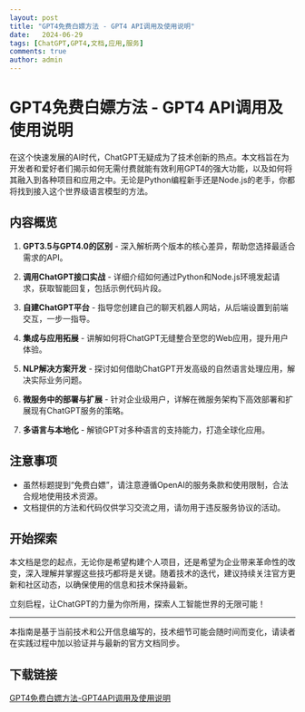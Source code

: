 ```yaml
---
layout: post
title: "GPT4免费白嫖方法 - GPT4 API调用及使用说明"
date:   2024-06-29
tags: [ChatGPT,GPT4,文档,应用,服务]
comments: true
author: admin
---
```

# GPT4免费白嫖方法 - GPT4 API调用及使用说明

在这个快速发展的AI时代，ChatGPT无疑成为了技术创新的热点。本文档旨在为开发者和爱好者们揭示如何无需付费就能有效利用GPT4的强大功能，以及如何将其融入到各种项目和应用之中。无论是Python编程新手还是Node.js的老手，你都将找到接入这个世界级语言模型的方法。

## 内容概览

1. **GPT3.5与GPT4.0的区别** - 深入解析两个版本的核心差异，帮助您选择最适合需求的API。
   
2. **调用ChatGPT接口实战** - 详细介绍如何通过Python和Node.js环境发起请求，获取智能回复，包括示例代码片段。

3. **自建ChatGPT平台** - 指导您创建自己的聊天机器人网站，从后端设置到前端交互，一步一指导。

4. **集成与应用拓展** - 讲解如何将ChatGPT无缝整合至您的Web应用，提升用户体验。

5. **NLP解决方案开发** - 探讨如何借助ChatGPT开发高级的自然语言处理应用，解决实际业务问题。

6. **微服务中的部署与扩展** - 针对企业级用户，详解在微服务架构下高效部署和扩展现有ChatGPT服务的策略。

7. **多语言与本地化** - 解锁GPT对多种语言的支持能力，打造全球化应用。

## 注意事项

- 虽然标题提到“免费白嫖”，请注意遵循OpenAI的服务条款和使用限制，合法合规地使用技术资源。
- 文档提供的方法和代码仅供学习交流之用，请勿用于违反服务协议的活动。

## 开始探索

本文档是您的起点，无论你是希望构建个人项目，还是希望为企业带来革命性的改变，深入理解并掌握这些技巧都将是关键。随着技术的迭代，建议持续关注官方更新和社区动态，以确保使用的信息和技术保持最新。

立刻启程，让ChatGPT的力量为你所用，探索人工智能世界的无限可能！

---

本指南是基于当前技术和公开信息编写的，技术细节可能会随时间而变化，请读者在实践过程中加以验证并与最新的官方文档同步。

## 下载链接

[GPT4免费白嫖方法-GPT4API调用及使用说明](https://pan.quark.cn/s/ee8c815488aa)